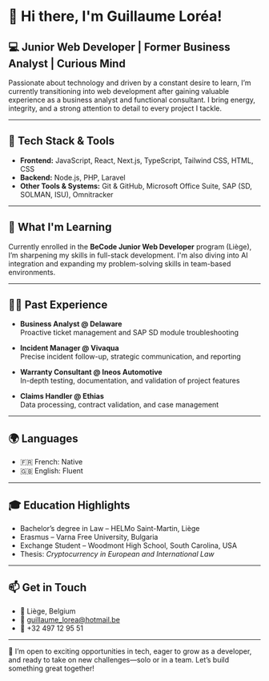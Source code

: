 # 👋 Hi there, I'm Guillaume Loréa!

## 💻 Junior Web Developer | Former Business Analyst | Curious Mind

Passionate about technology and driven by a constant desire to learn, I’m currently transitioning into web development after gaining valuable experience as a business analyst and functional consultant. I bring energy, integrity, and a strong attention to detail to every project I tackle.

---

## 🔧 Tech Stack & Tools

- **Frontend:** JavaScript, React, Next.js, TypeScript, Tailwind CSS, HTML, CSS
- **Backend:** Node.js, PHP, Laravel
- **Other Tools & Systems:** Git & GitHub, Microsoft Office Suite, SAP (SD, SOLMAN, ISU), Omnitracker

---

## 🌱 What I'm Learning

Currently enrolled in the **BeCode Junior Web Developer** program (Liège), I’m sharpening my skills in full-stack development. I'm also diving into AI integration and expanding my problem-solving skills in team-based environments.

---

## 👨‍💼 Past Experience

- **Business Analyst @ Delaware**  
  Proactive ticket management and SAP SD module troubleshooting

- **Incident Manager @ Vivaqua**  
  Precise incident follow-up, strategic communication, and reporting

- **Warranty Consultant @ Ineos Automotive**  
  In-depth testing, documentation, and validation of project features

- **Claims Handler @ Ethias**  
  Data processing, contract validation, and case management

---

## 🌍 Languages

- 🇫🇷 French: Native  
- 🇬🇧 English: Fluent

---

## 🎓 Education Highlights

- Bachelor’s degree in Law – HELMo Saint-Martin, Liège  
- Erasmus – Varna Free University, Bulgaria  
- Exchange Student – Woodmont High School, South Carolina, USA  
- Thesis: *Cryptocurrency in European and International Law*

---

## 📫 Get in Touch

- 📍 Liège, Belgium  
- 📧 [guillaume_lorea@hotmail.be](mailto:guillaume_lorea@hotmail.be)  
- 📱 +32 497 12 95 51  

---

🚀 I’m open to exciting opportunities in tech, eager to grow as a developer, and ready to take on new challenges—solo or in a team. Let’s build something great together!


<!--
**LeGuill/LeGuill** is a ✨ _special_ ✨ repository because its `README.md` (this file) appears on your GitHub profile.

Here are some ideas to get you started:

- 🔭 I’m currently working on ...
- 🌱 I’m currently learning ...
- 👯 I’m looking to collaborate on ...
- 🤔 I’m looking for help with ...
- 💬 Ask me about ...
- 📫 How to reach me: ...
- 😄 Pronouns: ...
- ⚡ Fun fact: ...
-->
